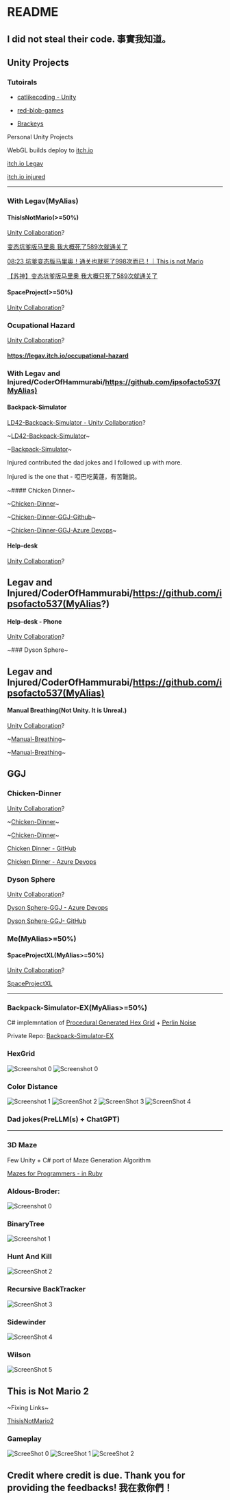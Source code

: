 # README

## I did not steal their code. 事實我知道。

## Unity Projects

### Tutoirals

- [catlikecoding - Unity](https://catlikecoding.com/unity/tutorials/)

- [red-blob-games](https://www.redblobgames.com/)

- [Brackeys](https://www.youtube.com/@Brackeys)

Personal Unity Projects

WebGL builds deploy to [itch.io](https://ewdlop.itch.io/)

[itch.io Legav](https://legav.itch.io/)

[itch.io injured](https://itch.io/profile/coderofhammurabi)

---

### With Legav(MyAlias)

#### ThisIsNotMario(>=50%)

[Unity Collaboration]()?

[变态坑爹版马里奥 我大概死了589次就通关了](<https://www.youtube.com/watch?v=KdCfoteiJ1c&t=1020s>)

[08:23 坑爹变态版马里奥！通关也就死了998次而已！｜This is not Mario](<https://www.youtube.com/watch?v=S3hiQ9cKHLY>)

[【苏神】变态坑爹版马里奥 我大概只死了589次就通关了](<https://www.bilibili.com/video/BV1XW411F71p/?spm_id_from=333.337.search-card.all.click&vd_source=1063495a172853c2c3437f2ecc5b875b>)

#### SpaceProject(>=50%)

[Unity Collaboration]()?

### Ocupational Hazard

[Unity Collaboration]()?

#### https://legav.itch.io/occupational-hazard

### With Legav and Injured/CoderOfHammurabi/https://github.com/ipsofacto537(MyAlias)

#### Backpack-Simulator

[LD42-Backpack-Simulator - Unity Collaboration]()?

~[LD42-Backpack-Simulator](https://dev.azure.com/ray810815/LD42-Backpack-Simulator/_git/LD42-Backpack-Simulator)~

~[Backpack-Simulator](https://github.com/danhuynh0803/Backpack-Simulator/tree/master)~

Injured contributed the dad jokes and I followed up with more.

Injured is the one that - 啞巴吃黃蓮，有苦難說。

~#### Chicken Dinner~

~[Chicken-Dinner](https://github.com/danhuynh0803/Chicken-Dinner)~

~[Chicken-Dinner-GGJ-Github](https://github.com/ewdlop/Chicken-Dinner-GGJ)~

~[Chicken-Dinner-GGJ-Azure Devops](https://dev.azure.com/ray810815/_git/GGJ)~


#### Help-desk

[Unity Collaboration]()?

## Legav and Injured/CoderOfHammurabi/https://github.com/ipsofacto537(MyAlias?)

#### Help-desk - Phone

[Unity Collaboration]()?

~### Dyson Sphere~

## Legav and Injured/CoderOfHammurabi/https://github.com/ipsofacto537(MyAlias)

#### Manual Breathing(Not Unity. It is Unreal.)

[Unity Collaboration]()?

~[Manual-Breathing](https://github.com/danhuynh0803/Manual-Breathing)~

~[Manual-Breathing](https://github.com/ewdlop/Manual-Breathing)~

## GGJ

### Chicken-Dinner

[Unity Collaboration]()?

~[Chicken-Dinner](https://github.com/ewdlop/Chicken-Dinner)~

~[Chicken-Dinner](https://github.com/danhuynh0803/Chicken-Dinner)~

[Chicken Dinner - GitHub](https://github.com/ewdlop/Chicken-Dinner-GGJ)

[Chicken Dinner - Azure Devops]()


### Dyson Sphere

[Unity Collaboration]()?

[Dyson Sphere-GGJ - Azure Devops](https://dev.azure.com/ray810815/_git/GGJ)

[Dyson Sphere-GGJ- GitHub](https://github.com/ewdlop/Chicken-Dinner-GGJ)


### Me(MyAlias>=50%)

#### SpaceProjectXL(MyAlias>=50%)

[Unity Collaboration]()?

[SpaceProjectXL](https://github.com/ewdlop/SpaceProjectXL/tree/master?tab=readme-ov-file)

---

### Backpack-Simulator-EX(MyAlias>=50%)

C# implemntation of [Procedural Generated Hex Grid](https://www.redblobgames.com/grids/hexagons/) + [Perlin Noise](https://catlikecoding.com/unity/tutorials/pseudorandom-noise/perlin-noise/#:~:text=The%20idea%20of%20Perlin%20noise,the%20positive%20or%20negative%20version) 

Private Repo: [Backpack-Simulator-EX]([https://dev.azure.com/ray810815/Backpack-Simulator-EX](https://dev.azure.com/ray810815/LD42-Backpack-Simulator))

### HexGrid
![Screenshot 0](Zoom.PNG)
![Screenshot 0](Grid.PNG)

### Color Distance

![Screenshot 1](HeartTexture.jpg)
![ScreenShot 2](ColorDistance2.PNG)
![ScreenShot 3](TileTexture.png)
![ScreenShot 4](ColorDistance.PNG)

### Dad jokes(PreLLM(s) + ChatGPT)

---

### 3D Maze

Few Unity + C# port of Maze Generation Algorithm

[Mazes for Programmers - in Ruby](https://pragprog.com/titles/jbmaze/mazes-for-programmers/)

### Aldous-Broder:

![Screenshot 0](AldousBroder.PNG)

### BinaryTree

![Screenshot 1](BinaryTree.PNG)

### Hunt And Kill

![ScreenShot 2](HuntAndKill.PNG)

### Recursive BackTracker

![ScreenShot 3](RecursiveBackTracker.PNG)

### Sidewinder

![ScreenShot 4](Sidewinder.PNG)

### Wilson

![ScreenShot 5](Wilson.PNG)

## This is Not Mario 2

~Fixing Links~

[ThisisNotMario2](https://github.com/ewdlop/ThisisNotMario2)

### Gameplay
![ScreeShot 0](Stage1.PNG)
![ScreeShot 1](Stage1-1.PNG)
![ScreeShot 2](Stage1-2.PNG)


## Credit where credit is due. Thank you for providing the feedbacks! 我在救你們！

